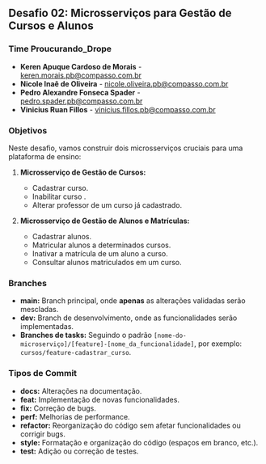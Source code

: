 ## Desafio 02: Microsserviços para Gestão de Cursos e Alunos

### Time Proucurando_Drope

* **Keren Apuque Cardoso de Morais** - keren.morais.pb@compasso.com.br
* **Nicole Inaê de Oliveira** - nicole.oliveira.pb@compasso.com.br
* **Pedro Alexandre Fonseca Spader** - pedro.spader.pb@compasso.com.br
* **Vinicius Ruan Fillos** - vinicius.fillos.pb@compasso.com.br

### Objetivos

Neste desafio, vamos construir dois microsserviços cruciais para uma plataforma de ensino:

1. **Microsserviço de Gestão de Cursos:**
    * Cadastrar curso.
    * Inabilitar curso .
    * Alterar professor de um curso já cadastrado.

2. **Microsserviço de Gestão de Alunos e Matrículas:**
    * Cadastrar alunos.
    * Matricular alunos a determinados cursos.
    * Inativar a matrícula de um aluno a curso.
    * Consultar alunos matriculados em um curso.

### Branches

* **main:** Branch principal, onde **apenas** as alterações validadas serão mescladas.
* **dev:** Branch de desenvolvimento, onde as funcionalidades serão implementadas.
* **Branches de tasks:** Seguindo o padrão `[nome-do-microserviço]/[feature]-[nome_da_funcionalidade]`, por exemplo: `cursos/feature-cadastrar_curso`.

### Tipos de Commit

* **docs:** Alterações na documentação.
* **feat:** Implementação de novas funcionalidades.
* **fix:** Correção de bugs.
* **perf:** Melhorias de performance.
* **refactor:** Reorganização do código sem afetar funcionalidades ou corrigir bugs.
* **style:** Formatação e organização do código (espaços em branco, etc.).
* **test:** Adição ou correção de testes.
